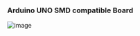 
### Arduino UNO SMD compatible Board


![image](https://github.com/selldream2/My-Project/assets/27531428/8d51b021-10bc-41e1-b21f-330938a5a14e)
